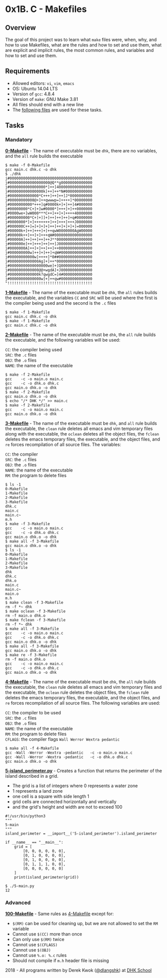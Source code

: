 # 0x1B. C - Makefiles

## Overview
The goal of this project was to learn what `make` files were, when, why, and how to use Makefiles, what are the rules and how to set and use them, what are explicit and implicit rules, the most common rules, and variables and how to set and use them.

## Requirements
* Allowed editors: `vi`, `vim`, `emacs`
* OS: Ubuntu 14.04 LTS
* Version of `gcc`: 4.8.4
* Version of `make`: GNU Make 3.81
* All files should end with a new line
* The [following files](https://github.com/dhkschool/0x1B.c) are used for these tasks. 

## Tasks
### Mandatory
**[0-Makefile](0-Makefile)** - The name of executable must be `dhk`, there are no variables, and the `all` rule builds the executable
```
$ make -f 0-Makefile 
gcc main.c dhk.c -o dhk
$ ./dhk 
j#0000000000000000000000000000000000000
j#000000000000000000@Q**g00000000000000
j#0000000000000000*]++]4000000000000000
j#000000000000000k]++]++*N#000000000000
j#0000000000000*C+++]++]++]J*0000000000
j#00000000000@+]++qwwwp=]++++]*00000000
j#0000000000*+++]q#0000k+]+]++]4#000000
j#00000000*C+]+]w#0000*]+++]+]++0000000
j#0000we+]wW000***C++]++]+]++++40000000
j#000000000*C+]+]]+]++]++]++]+q#0000000
j#0000000*]+]+++++++]++]+++]+++J0000000
j#000000C++]=]+]+]+]++]++]+]+]+]=000000
j#00000k+]++]+++]+]++qwW0000000AgW00000
j#00000k++]++]+]+++qW#00000000000000000
j#00000A]++]++]++]++J**0000000000000000
j#000000e]++]+++]++]++]J000000000000000
j#0000000A]++]+]++]++]++000000000000000
j#000000000w]++]+]++]+qW#00000000000000
j#00000000000w]++++]*0##000000000000000
j#0000000000000Ag]+]++*0000000000000000
j#00000000000000000we]+]Q00000000000000
j#0000000000000@@+wgdA]+J00000000000000
j#0000000000000k?qwgdC=]4#0000000000000
j#00000000000000w]+]++qw#00000000000000
"!!!!!!!!!!!!!!!!!!!!!!!!!!!!!!!!!!!!!!
```

**[1-Makefile](1-Makefile)** - The name of the executable must be `dhk`, the `all` rules builds the executable, and the variables `CC` and `SRC` will be used where the first is the compiler being used and the second is the `.c` files
```
$ make -f 1-Makefile
gcc main.c dhk.c -o dhk
$ make -f 1-Makefile
gcc main.c dhk.c -o dhk
```

**[2-Makefile](2-Makefile)** - The name of the executable must be `dhk`, the `all` rule builds the executable, and the following variables will be used:

`CC`: the compiler being used  
`SRC`: the `.c` files  
`OBJ`: the `.o` files  
`NAME`: the name of the executable  
```
$ make -f 2-Makefile
gcc    -c -o main.o main.c
gcc    -c -o dhk.o dhk.c
gcc main.o dhk.o -o dhk
$ make -f 2-Makefile
gcc main.o dhk.o -o dhk
$ echo "/* DHK */" >> main.c
$ make -f 2-Makefile
gcc    -c -o main.o main.c
gcc main.o dhk.o -o dhk
```

**[3-Makefile](3-Makefile)** - The name of the executable must be `dhk`, and `all` rule builds the executable, the `clean` rule deletes all emacs and vim temporary files along with the executable, the `oclean` deletes all the object files, the `fclean` deletes the emacs temporary files, the executable, and the object files, and `re` forces recompilation of all source files. The variables:

`CC`: the compiler  
`SRC`: the `.c` files  
`OBJ`: the `.o` files  
`NAME`: the name of the executable  
`RM`: the program to delete files  
```
$ ls -1
0-Makefile
1-Makefile
2-Makefile
3-Makefile
dhk.c
main.c
main.c~
m.h
$ make -f 3-Makefile
gcc    -c -o main.o main.c
gcc    -c -o dhk.o dhk.c
gcc main.o dhk.o -o dhk
$ make all -f 3-Makefile
gcc main.o dhk.o -o dhk
$ ls -1
0-Makefile
1-Makefile
2-Makefile
3-Makefile
dhk
dhk.c
dhk.o
main.c
main.c~
main.o
m.h
$ make clean -f 3-Makefile 
rm -f *~ dhk
$ make oclean -f 3-Makefile 
rm -f main.o dhk.o
$ make fclean -f 3-Makefile 
rm -f *~ dhk
$ make all -f 3-Makefile
gcc    -c -o main.o main.c
gcc    -c -o dhk.o dhk.c
gcc main.o dhk.o -o dhk
$ make all -f 3-Makefile
gcc main.o dhk.o -o dhk
$ make re -f 3-Makefile
rm -f main.o dhk.o
gcc    -c -o main.o main.c
gcc    -c -o dhk.o dhk.c
gcc main.o dhk.o -o dhk
```

**[4-Makefile](4-Makefile)** - The name of the executable must be `dhk`, the `all` rule builds the executable, the `clean` rule deletes all emacs and vim temporary files and the executable, the `oclean` rule deletes the object files, the `fclean` rule deletes the emacs temporary files, the executable, and the object files, and `re` forces recompilation of all source files. The following variables are used:

`CC`: the compiler to be used  
`SRC`: the `.c` files  
`OBJ`: the `.o` files  
`NAME`: the name of the executable  
`RM`: the program to delete files  
`CFLAGS`: the compiler flags `Wall Werror Wextra pedantic`  
```
$ make all -f 4-Makefile
gcc -Wall -Werror -Wextra -pedantic   -c -o main.o main.c
gcc -Wall -Werror -Wextra -pedantic   -c -o dhk.o dhk.c
gcc main.o dhk.o -o dhk
```

**[5-island_perimeter.py](5-island_perimeter.py)** - Creates a function that returns the perimeter of the island described in a grid. 
* The grid is a list of integers where 0 represents a water zone
* 1 represents a land zone
* one cell is a square with side length 1
* grid cells are connected horizontally and vertically
* and the grid's height and width are not to exceed 100
```
#!/usr/bin/python3
"""
5-main
"""
island_perimeter = __import__('5-island_perimeter').island_perimeter

if __name__ == "__main__":
    grid = [
        [0, 0, 0, 0, 0, 0],
        [0, 1, 0, 0, 0, 0],
        [0, 1, 0, 0, 0, 0],
        [0, 1, 1, 1, 0, 0],
        [0, 0, 0, 0, 0, 0]
    ]
    print(island_perimeter(grid))

$ ./5-main.py
12
```

### Advanced
**[100-Makefile](100-Makefile)** - Same rules as [4-Makefile](4-Makefile) except for:
* `$(RM)` can be used for cleaning up, but we are not allowed to set the `RM` variable
* Cannot use `$(CC)` more than once
* Can only use `$(RM)` twice
* Cannot use `$(CFLAGS)`
* Cannot use `$(OBJ)`
* Cannot use `%.o: %.c` rules
* Should not compile if `m.h` header file is missing


2018 - All programs written by Derek Kwok ([@dlangshk](https://twitter.com/dlangshk)) at [DHK School](https://www.dhkschool.com/)
